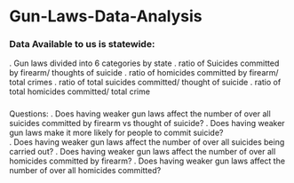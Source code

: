 # Gun-Laws-Data-Analysis
### Data Available to us is statewide: 
. Gun laws divided into 6 categories by state
. ratio of Suicides committed by firearm/ thoughts of suicide 
. ratio of homicides committed by firearm/ total crimes 
. ratio of total suicides committed/ thought of suicide
. ratio of total homicides committed/ total crime 

### 
Questions:
. Does having weaker gun laws affect the number of over all suicides committed by firearm vs thought of suicide?
. Does having weaker gun laws make it more likely for people to commit suicide?  
. Does having weaker gun laws affect the number of over all suicides being carried out? 
. Does having weaker gun laws affect the number of over all homicides committed by firearm? 
. Does having weaker gun laws affect the number of over all homicides committed? 

  